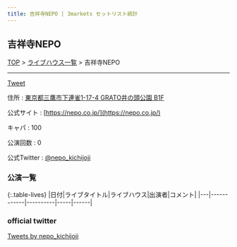```yaml
---
title: 吉祥寺NEPO | 3markets セットリスト統計
---
```

## 吉祥寺NEPO

[TOP](/setlist/) > [ライブハウス一覧](livehouses.html) > 吉祥寺NEPO

___

<a href="https://twitter.com/share?ref_src=twsrc%5Etfw" data-text="3markets[ ]セットリスト > 吉祥寺NEPO" class="twitter-share-button" data-via="3markets" data-hashtags="3markets" data-related="3markets" data-show-count="false">Tweet</a>

住所
:    <a href="https://www.google.co.jp/maps/search/%E6%9D%B1%E4%BA%AC%E9%83%BD%E4%B8%89%E9%B7%B9%E5%B8%82%E4%B8%8B%E9%80%A3%E9%9B%801-17-4%20GRATO%E4%BA%95%E3%81%AE%E9%A0%AD%E5%85%AC%E5%9C%92%20B1F" rel="noopener noreferrer" target="_blank">東京都三鷹市下連雀1-17-4 GRATO井の頭公園 B1F</a>

公式サイト
:    [https://nepo.co.jp/](https://nepo.co.jp/)

キャパ
:    100

公演回数
: 0


公式Twitter
: <a href="https://twitter.com/nepo_kichijoji">@nepo_kichijoji</a>


### 公演一覧

{:.table-lives}
|日付|ライブタイトル|ライブハウス|出演者|コメント|
|---|------------|----------|-----|------|




### official twitter

<a class="twitter-timeline" href="https://twitter.com/nepo_kichijoji?ref_src=twsrc%5Etfw">Tweets by nepo_kichijoji</a> <script async src="https://platform.twitter.com/widgets.js" charset="utf-8"></script>


<script async src="https://platform.twitter.com/widgets.js" charset="utf-8"></script>